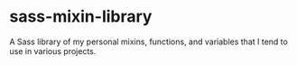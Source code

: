 # sass-mixin-library
A Sass library of my personal mixins, functions, and variables that I tend to use in various projects.
